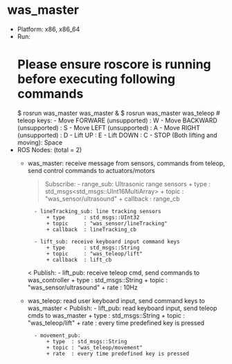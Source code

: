# was_master

- Platform: x86, x86_64
- Run:
	# Please ensure roscore is running before executing following commands
	$ rosrun was_master was_master &
	$ rosrun was_master was_teleop
		# teleop keys:
			- Move FORWARE 	(unsupported)	: W
			- Move BACKWARD (unsupported)	: S
			- Move LEFT	(unsupported)	: A
			- Move RIGHT	(unsupported)	: D
			- Lift UP			: E
			- Lift DOWN			: C
			- STOP (Both lifting and moving): Space
- ROS Nodes: (total = 2)
	+ was_master: receive message from sensors, commands from teleop, 
		      send control commands to actuators/motors
		> Subscribe:
			- range_sub: Ultrasonic range sensors
				+ type 		: std_msgs<std_msgs::UInt16MultiArray>
				+ topic		: "was_sensor/ultrasound"
				+ callback 	: range_cb

			- lineTracking_sub: line tracking sensors
				+ type		: std_msgs::UInt32
				+ topic		: "was_sensor/lineTracking"
				+ callback 	: lineTracking_cb

			- lift_sub: receive keyboard input command keys
				+ type		: std_msgs::String
				+ topic		: "was_teleop/lift"
				+ callback 	: lift_cb

		< Publish:
			- lift_pub: receive teleop cmd, send commands to was_controller
				+ type	: std_msgs::String
				+ topic	: "was_sensor/ultrasound"
				+ rate	: 10Hz

	+ was_teleop: read user keyboard input, send command keys to was_master
		< Publish:
			- lift_pub: read keyboard input, send teleop cmds to was_master
				+ type	: std_msgs::String
				+ topic	: "was_teleop/lift"
				+ rate	: every time predefined key is pressed

			- movement_pub: 
				+ type	: std_msgs::String
				+ topic	: "was_teleop/movement"
				+ rate	: every time predefined key is pressed
			